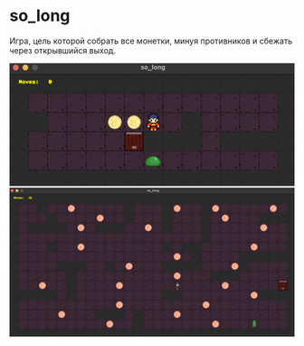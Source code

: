 # so_long

Игра, цель которой собрать все монетки, минуя противников и сбежать через открывшийся выход.

<img src="img/simple.png">

<img src="img/big.png">
